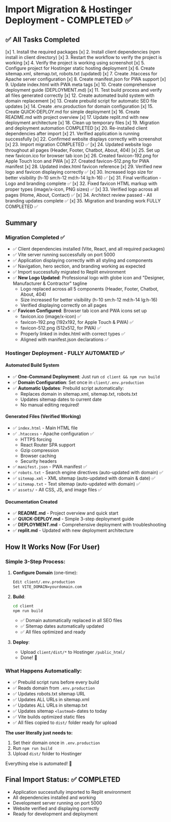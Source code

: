 # Import Migration & Hostinger Deployment - COMPLETED ✅

## ✅ All Tasks Completed

[x] 1. Install the required packages
[x] 2. Install client dependencies (npm install in client directory)
[x] 3. Restart the workflow to verify the project is working
[x] 4. Verify the project is working using screenshot
[x] 5. Configure project for Hostinger static hosting deployment
[x] 6. Create sitemap.xml, sitemap.txt, robots.txt (updated)
[x] 7. Create .htaccess for Apache server configuration
[x] 8. Create manifest.json for PWA support
[x] 9. Update index.html with PWA meta tags
[x] 10. Create comprehensive deployment guide (DEPLOYMENT.md)
[x] 11. Test build process and verify all files generated correctly
[x] 12. Create automated build system with domain replacement
[x] 13. Create prebuild script for automatic SEO file updates
[x] 14. Create .env.production for domain configuration
[x] 15. Create QUICK-DEPLOY.md for simple deployment
[x] 16. Create README.md with project overview
[x] 17. Update replit.md with new deployment architecture
[x] 18. Clean up temporary files
[x] 19. Migration and deployment automation COMPLETED
[x] 20. Re-installed client dependencies after import
[x] 21. Verified application is running successfully
[x] 22. Confirmed website displays correctly with screenshot
[x] 23. Import migration COMPLETED ✅
[x] 24. Updated website logo throughout all pages (Header, Footer, Chatbot, About, 404)
[x] 25. Set up new favicon.ico for browser tab icon
[x] 26. Created favicon-192.png for Apple Touch Icon and PWA
[x] 27. Created favicon-512.png for PWA manifest
[x] 28. Updated index.html favicon reference
[x] 29. Verified new logo and favicon displaying correctly ✅
[x] 30. Increased logo size for better visibility (h-10 sm:h-12 md:h-14 lg:h-16) ✅
[x] 31. Final verification - Logo and branding complete ✅
[x] 32. Fixed favicon HTML markup with proper types (image/x-icon, PNG sizes) ✅
[x] 33. Verified logo across all pages (Home, About, Contact) ✅
[x] 34. Architect review passed - All branding updates complete ✅
[x] 35. Migration and branding work FULLY COMPLETED ✅

## Summary

### Migration Completed ✅
- ✅ Client dependencies installed (Vite, React, and all required packages)
- ✅ Vite server running successfully on port 5000
- ✅ Application displaying correctly with all styling and components
- ✅ Navigation, hero section, and branding working as expected
- ✅ Import successfully migrated to Replit environment
- ✅ **New Logo Updated**: Professional logo with globe icon and "Designer, Manufacturer & Contractor" tagline
  - Logo replaced across all 5 components (Header, Footer, Chatbot, About, 404)
  - Size increased for better visibility (h-10 sm:h-12 md:h-14 lg:h-16)
  - Verified displaying correctly on all pages
- ✅ **Favicon Configured**: Browser tab icon and PWA icons set up
  - favicon.ico (image/x-icon) ✅
  - favicon-192.png (192x192, for Apple Touch & PWA) ✅  
  - favicon-512.png (512x512, for PWA) ✅
  - Properly linked in index.html with correct types ✅
  - Aligned with manifest.json declarations ✅

### Hostinger Deployment - FULLY AUTOMATED ✅

#### Automated Build System
- ✅ **One-Command Deployment**: Just run `cd client && npm run build`
- ✅ **Domain Configuration**: Set once in `client/.env.production`
- ✅ **Automatic Updates**: Prebuild script automatically:
  - Replaces domain in sitemap.xml, sitemap.txt, robots.txt
  - Updates sitemap dates to current date
  - No manual editing required!

#### Generated Files (Verified Working)
- ✅ `index.html` - Main HTML file
- ✅ `.htaccess` - Apache configuration ✅
  - HTTPS forcing
  - React Router SPA support
  - Gzip compression
  - Browser caching
  - Security headers
- ✅ `manifest.json` - PWA manifest ✅
- ✅ `robots.txt` - Search engine directives (auto-updated with domain) ✅
- ✅ `sitemap.xml` - XML sitemap (auto-updated with domain & date) ✅
- ✅ `sitemap.txt` - Text sitemap (auto-updated with domain) ✅
- ✅ `assets/` - All CSS, JS, and image files ✅

#### Documentation Created
- ✅ **README.md** - Project overview and quick start
- ✅ **QUICK-DEPLOY.md** - Simple 3-step deployment guide
- ✅ **DEPLOYMENT.md** - Comprehensive deployment with troubleshooting
- ✅ **replit.md** - Updated with new deployment architecture

## How It Works Now (For User)

### Simple 3-Step Process:

1. **Configure Domain** (one-time):
   ```bash
   Edit client/.env.production
   Set VITE_DOMAIN=yourdomain.com
   ```

2. **Build**:
   ```bash
   cd client
   npm run build
   ```
   - ✅ Domain automatically replaced in all SEO files
   - ✅ Sitemap dates automatically updated
   - ✅ All files optimized and ready

3. **Deploy**:
   - Upload `client/dist/*` to Hostinger `/public_html/`
   - Done! 🎉

### What Happens Automatically:
- ✅ Prebuild script runs before every build
- ✅ Reads domain from `.env.production`
- ✅ Updates robots.txt sitemap URL
- ✅ Updates ALL URLs in sitemap.xml
- ✅ Updates ALL URLs in sitemap.txt
- ✅ Updates sitemap `<lastmod>` dates to today
- ✅ Vite builds optimized static files
- ✅ All files copied to `dist/` folder ready for upload

**The user literally just needs to:**
1. Set their domain once in `.env.production`
2. Run `npm run build`
3. Upload `dist/` folder to Hostinger

Everything else is automated! 🚀

## Final Import Status: ✅ COMPLETED
- Application successfully imported to Replit environment
- All dependencies installed and working
- Development server running on port 5000
- Website verified and displaying correctly
- Ready for development and deployment